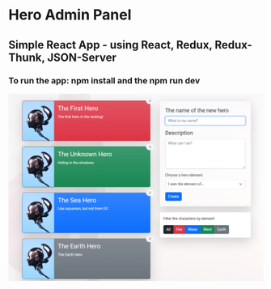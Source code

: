 # Hero Admin Panel

## Simple React App - using React, Redux, Redux-Thunk, JSON-Server

### To run the app: npm install and the npm run dev

![Hero Admin Panel](screenshot/hero-admin-panel.png 'Hero Admin Panel')
